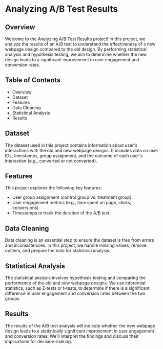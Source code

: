 # Analyzing A/B Test Results 

## Overview
Welcome to the Analyzing A/B Test Results project! In this project, we analyze the results of an A/B test to understand the effectiveness of a new webpage design compared to the old design. By performing statistical analysis and hypothesis testing, we aim to determine whether the new design leads to a significant improvement in user engagement and conversion rates.

## Table of Contents
- Overview
- Dataset
- Features
- Data Cleaning
- Statistical Analysis
- Results

## Dataset
The dataset used in this project contains information about user's interactions with the old and new webpage designs. It includes data on user IDs, timestamps, group assignment, and the outcome of each user's interaction (e.g., converted or not converted).

## Features
This project explores the following key features:

- User group assignment (control group vs. treatment group).
- User engagement metrics (e.g., time spent on page, clicks, conversions).
- Timestamps to track the duration of the A/B test.

## Data Cleaning
Data cleaning is an essential step to ensure the dataset is free from errors and inconsistencies. In this project, we handle missing values, remove outliers, and prepare the data for statistical analysis.

## Statistical Analysis
The statistical analysis involves hypothesis testing and comparing the performance of the old and new webpage designs. We use inferential statistics, such as Z-tests or t-tests, to determine if there is a significant difference in user engagement and conversion rates between the two groups.

## Results
The results of the A/B test analysis will indicate whether the new webpage design leads to a statistically significant improvement in user engagement and conversion rates. We'll interpret the findings and discuss their implications for decision-making.
